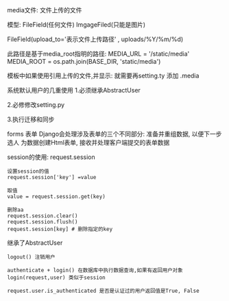 
media文件: 文件上传的文件

模型: FileField(任何文件) ImgageFiled(只能是图片)

FileField(upload_to='表示文件上传路径' , uploads/%Y/%m/%d)

此路径是基于media_root指明的路径:
MEDIA_URL = '/static/media'
MEDIA_ROOT = os.path.join(BASE_DIR, 'static/media')

模板中如果使用引用上传的文件,并显示:
就需要再setting.ty 添加 .media




系统默认用户的几重使用
1.必须继承AbstractUser

2.必修修改setting.py

3.执行迁移和同步



forms 表单
Django会处理涉及表单的三个不同部分:
    准备并重组数据, 以便下一步选人
    为数据创建Html表单,
    接收并处理客户端提交的表单数据


session的使用:
    request.session

    设置session的值
    request.session['key'] =value

    取值
    value = request.session.get(key)

    删除aa
    request.session.clear()
    request.session.flush()
    request.session[key] # 删除指定的key


继承了AbstractUser

    logout() 注销用户

    authenticate + login() 在数据库中执行数据查询,如果有返回用户对象
    login(request,user) 类似于session

    request.user.is_authenticated 是否是认证过的用户返回值是True, False